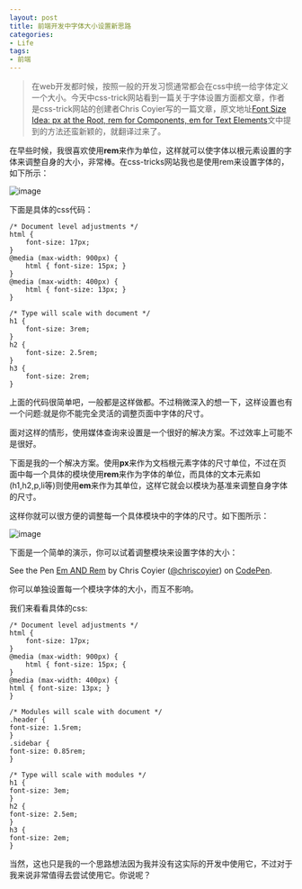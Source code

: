 ```yaml
---
layout: post
title: 前端开发中字体大小设置新思路
categories:
- Life
tags:
- 前端
---
```


> 在web开发都时候，按照一般的开发习惯通常都会在css中统一给字体定义一个大小。今天中css-trick网站看到一篇关于字体设置方面都文章，作者是css-trick网站的创建者Chris Coyier写的一篇文章，原文地址[Font Size Idea: px at the Root, rem for Components, em for Text Elements](http://css-tricks.com/rems-ems/)文中提到的方法还蛮新颖的，就翻译过来了。

在早些时候，我很喜欢使用**rem**来作为单位，这样就可以使字体以根元素设置的字体来调整自身的大小，非常棒。在css-tricks网站我也是使用rem来设置字体的，如下所示：

![image](http://cdn.css-tricks.com/wp-content/uploads/2014/04/rem-all.png)

下面是具体的css代码：

	/* Document level adjustments */
	html {
  		font-size: 17px;
	}
	@media (max-width: 900px) {
  		html { font-size: 15px; }
	}
	@media (max-width: 400px) {
  		html { font-size: 13px; }
	}

	/* Type will scale with document */
	h1 {
  		font-size: 3rem;
	}
	h2 {
  		font-size: 2.5rem;
	}
	h3 {
  		font-size: 2rem;
	}
	
上面的代码很简单吧，一般都是这样做都。不过稍微深入的想一下，这样设置也有一个问题:就是你不能完全灵活的调整页面中字体的尺寸。

面对这样的情形，使用媒体查询来设置是一个很好的解决方案。不过效率上可能不是很好。

下面是我的一个解决方案。使用**px**来作为文档根元素字体的尺寸单位，不过在页面中每一个具体的模块使用**rem**来作为字体的单位，而具体的文本元素如(h1,h2,p,li等)则使用**em**来作为其单位，这样它就会以模块为基准来调整自身字体的尺寸。

这样你就可以很方便的调整每一个具体模块中的字体的尺寸。如下图所示：

![image](http://cdn.css-tricks.com/wp-content/uploads/2014/04/layout.svg)

下面是一个简单的演示，你可以试着调整模块来设置字体的大小：

<p data-height="268" data-theme-id="0" data-slug-hash="tvheK" data-default-tab="result" class='codepen'>See the Pen <a href='http://codepen.io/chriscoyier/pen/tvheK/'>Em AND Rem</a> by Chris Coyier (<a href='http://codepen.io/chriscoyier'>@chriscoyier</a>) on <a href='http://codepen.io'>CodePen</a>.</p>
<script async src="//codepen.io/assets/embed/ei.js"></script>

你可以单独设置每一个模块字体的大小，而互不影响。

我们来看看具体的css:

	/* Document level adjustments */
	html {
  		font-size: 17px;
	}
	@media (max-width: 900px) {
  		html { font-size: 15px; {
	}
	@media (max-width: 400px) {
  	html { font-size: 13px; }
	}

	/* Modules will scale with document */
	.header {
  	font-size: 1.5rem;
	}
	.sidebar {
  	font-size: 0.85rem;
	}

	/* Type will scale with modules */
	h1 {
  	font-size: 3em;
	}
	h2 {
  	font-size: 2.5em;
	}
	h3 {
  	font-size: 2em;
	}

当然，这也只是我的一个思路想法因为我并没有这实际的开发中使用它，不过对于我来说非常值得去尝试使用它。你说呢？
	




